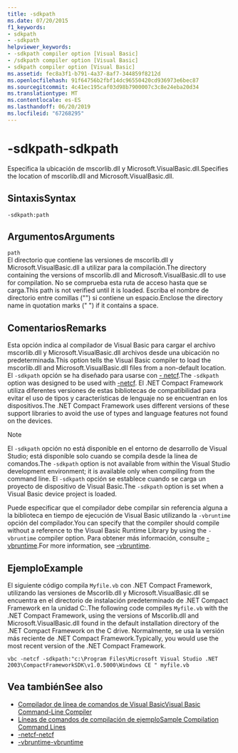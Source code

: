 ```yaml
---
title: -sdkpath
ms.date: 07/20/2015
f1_keywords:
- sdkpath
- -sdkpath
helpviewer_keywords:
- -sdkpath compiler option [Visual Basic]
- /sdkpath compiler option [Visual Basic]
- sdkpath compiler option [Visual Basic]
ms.assetid: fec8a3f1-b791-4a37-8af7-344859f8212d
ms.openlocfilehash: 91f64756b2fbf14dc96550420cd936973e6bec87
ms.sourcegitcommit: 4c41ec195caf03d98b7900007c3c8e24eba20d34
ms.translationtype: MT
ms.contentlocale: es-ES
ms.lasthandoff: 06/20/2019
ms.locfileid: "67268295"
---
```

# <a name="-sdkpath"></a><span data-ttu-id="c2ab6-102">-sdkpath</span><span class="sxs-lookup"><span data-stu-id="c2ab6-102">-sdkpath</span></span>
<span data-ttu-id="c2ab6-103">Especifica la ubicación de mscorlib.dll y Microsoft.VisualBasic.dll.</span><span class="sxs-lookup"><span data-stu-id="c2ab6-103">Specifies the location of mscorlib.dll and Microsoft.VisualBasic.dll.</span></span>  
  
## <a name="syntax"></a><span data-ttu-id="c2ab6-104">Sintaxis</span><span class="sxs-lookup"><span data-stu-id="c2ab6-104">Syntax</span></span>  
  
```  
-sdkpath:path  
```  
  
## <a name="arguments"></a><span data-ttu-id="c2ab6-105">Argumentos</span><span class="sxs-lookup"><span data-stu-id="c2ab6-105">Arguments</span></span>  
 `path`  
 <span data-ttu-id="c2ab6-106">El directorio que contiene las versiones de mscorlib.dll y Microsoft.VisualBasic.dll a utilizar para la compilación.</span><span class="sxs-lookup"><span data-stu-id="c2ab6-106">The directory containing the versions of mscorlib.dll and Microsoft.VisualBasic.dll to use for compilation.</span></span> <span data-ttu-id="c2ab6-107">No se comprueba esta ruta de acceso hasta que se carga.</span><span class="sxs-lookup"><span data-stu-id="c2ab6-107">This path is not verified until it is loaded.</span></span> <span data-ttu-id="c2ab6-108">Escriba el nombre de directorio entre comillas ("") si contiene un espacio.</span><span class="sxs-lookup"><span data-stu-id="c2ab6-108">Enclose the directory name in quotation marks (" ") if it contains a space.</span></span>  
  
## <a name="remarks"></a><span data-ttu-id="c2ab6-109">Comentarios</span><span class="sxs-lookup"><span data-stu-id="c2ab6-109">Remarks</span></span>  
 <span data-ttu-id="c2ab6-110">Esta opción indica al compilador de Visual Basic para cargar el archivo mscorlib.dll y Microsoft.VisualBasic.dll archivos desde una ubicación no predeterminada.</span><span class="sxs-lookup"><span data-stu-id="c2ab6-110">This option tells the Visual Basic compiler to load the mscorlib.dll and Microsoft.VisualBasic.dll files from a non-default location.</span></span> <span data-ttu-id="c2ab6-111">El `-sdkpath` opción se ha diseñado para usarse con [- netcf](../../../visual-basic/reference/command-line-compiler/netcf.md).</span><span class="sxs-lookup"><span data-stu-id="c2ab6-111">The `-sdkpath` option was designed to be used with [-netcf](../../../visual-basic/reference/command-line-compiler/netcf.md).</span></span> <span data-ttu-id="c2ab6-112">El .NET Compact Framework utiliza diferentes versiones de estas bibliotecas de compatibilidad para evitar el uso de tipos y características de lenguaje no se encuentran en los dispositivos.</span><span class="sxs-lookup"><span data-stu-id="c2ab6-112">The .NET Compact Framework uses different versions of these support libraries to avoid the use of types and language features not found on the devices.</span></span>  
  
> [!NOTE]
>  <span data-ttu-id="c2ab6-113">El `-sdkpath` opción no está disponible en el entorno de desarrollo de Visual Studio; está disponible solo cuando se compila desde la línea de comandos.</span><span class="sxs-lookup"><span data-stu-id="c2ab6-113">The `-sdkpath` option is not available from within the Visual Studio development environment; it is available only when compiling from the command line.</span></span> <span data-ttu-id="c2ab6-114">El `-sdkpath` opción se establece cuando se carga un proyecto de dispositivo de Visual Basic.</span><span class="sxs-lookup"><span data-stu-id="c2ab6-114">The `-sdkpath` option is set when a Visual Basic device project is loaded.</span></span>  
  
 <span data-ttu-id="c2ab6-115">Puede especificar que el compilador debe compilar sin referencia alguna a la biblioteca en tiempo de ejecución de Visual Basic utilizando la `-vbruntime` opción del compilador.</span><span class="sxs-lookup"><span data-stu-id="c2ab6-115">You can specify that the compiler should compile without a reference to the Visual Basic Runtime Library by using the `-vbruntime` compiler option.</span></span> <span data-ttu-id="c2ab6-116">Para obtener más información, consulte [- vbruntime](../../../visual-basic/reference/command-line-compiler/vbruntime.md).</span><span class="sxs-lookup"><span data-stu-id="c2ab6-116">For more information, see [-vbruntime](../../../visual-basic/reference/command-line-compiler/vbruntime.md).</span></span>  
  
## <a name="example"></a><span data-ttu-id="c2ab6-117">Ejemplo</span><span class="sxs-lookup"><span data-stu-id="c2ab6-117">Example</span></span>  
 <span data-ttu-id="c2ab6-118">El siguiente código compila `Myfile.vb` con .NET Compact Framework, utilizando las versiones de Mscorlib.dll y Microsoft.VisualBasic.dll se encuentra en el directorio de instalación predeterminado de .NET Compact Framework en la unidad C:.</span><span class="sxs-lookup"><span data-stu-id="c2ab6-118">The following code compiles `Myfile.vb` with the .NET Compact Framework, using the versions of Mscorlib.dll and Microsoft.VisualBasic.dll found in the default installation directory of the .NET Compact Framework on the C drive.</span></span> <span data-ttu-id="c2ab6-119">Normalmente, se usa la versión más reciente de .NET Compact Framework.</span><span class="sxs-lookup"><span data-stu-id="c2ab6-119">Typically, you would use the most recent version of the .NET Compact Framework.</span></span>  
  
```console
vbc -netcf -sdkpath:"c:\Program Files\Microsoft Visual Studio .NET 2003\CompactFrameworkSDK\v1.0.5000\Windows CE " myfile.vb  
```  
  
## <a name="see-also"></a><span data-ttu-id="c2ab6-120">Vea también</span><span class="sxs-lookup"><span data-stu-id="c2ab6-120">See also</span></span>

- [<span data-ttu-id="c2ab6-121">Compilador de línea de comandos de Visual Basic</span><span class="sxs-lookup"><span data-stu-id="c2ab6-121">Visual Basic Command-Line Compiler</span></span>](../../../visual-basic/reference/command-line-compiler/index.md)
- [<span data-ttu-id="c2ab6-122">Líneas de comandos de compilación de ejemplo</span><span class="sxs-lookup"><span data-stu-id="c2ab6-122">Sample Compilation Command Lines</span></span>](../../../visual-basic/reference/command-line-compiler/sample-compilation-command-lines.md)
- [<span data-ttu-id="c2ab6-123">-netcf</span><span class="sxs-lookup"><span data-stu-id="c2ab6-123">-netcf</span></span>](../../../visual-basic/reference/command-line-compiler/netcf.md)
- [<span data-ttu-id="c2ab6-124">-vbruntime</span><span class="sxs-lookup"><span data-stu-id="c2ab6-124">-vbruntime</span></span>](../../../visual-basic/reference/command-line-compiler/vbruntime.md)
